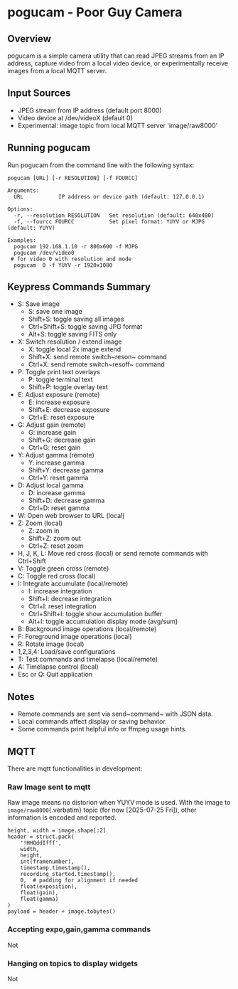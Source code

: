 # pogucam - Poor Guy Camera

## Overview

pogucam is a simple camera utility that can read JPEG streams from an IP
address, capture video from a local video device, or experimentally
receive images from a local MQTT server.

## Input Sources

-   JPEG stream from IP address (default port 8000)
-   Video device at /dev/videoX (default 0)
-   Experimental: image topic from local MQTT server \'image/raw8000\'

## Running pogucam

Run pogucam from the command line with the following syntax:

``` example
pogucam [URL] [-r RESOLUTION] [-f FOURCC]

Arguments:
  URL           IP address or device path (default: 127.0.0.1)

Options:
  -r, --resolution RESOLUTION   Set resolution (default: 640x480)
  -f, --fourcc FOURCC           Set pixel format: YUYV or MJPG (default: YUYV)

Examples:
  pogucam 192.168.1.10 -r 800x600 -f MJPG
  pogucam /dev/video0
 # for video 0 with resolution and mode
  pogucam  0 -f YUYV -r 1920x1080
```

## Keypress Commands Summary

-   S: Save image
    -   S: save one image
    -   Shift+S: toggle saving all images
    -   Ctrl+Shift+S: toggle saving JPG format
    -   Alt+S: toggle saving FITS only
-   X: Switch resolution / extend image
    -   X: toggle local 2x image extend
    -   Shift+X: send remote switch~reson~ command
    -   Ctrl+X: send remote switch~resoff~ command
-   P: Toggle print text overlays
    -   P: toggle terminal text
    -   Shift+P: toggle overlay text
-   E: Adjust exposure (remote)
    -   E: increase exposure
    -   Shift+E: decrease exposure
    -   Ctrl+E: reset exposure
-   G: Adjust gain (remote)
    -   G: increase gain
    -   Shift+G: decrease gain
    -   Ctrl+G: reset gain
-   Y: Adjust gamma (remote)
    -   Y: increase gamma
    -   Shift+Y: decrease gamma
    -   Ctrl+Y: reset gamma
-   D: Adjust local gamma
    -   D: increase gamma
    -   Shift+D: decrease gamma
    -   Ctrl+D: reset gamma
-   W: Open web browser to URL (local)
-   Z: Zoom (local)
    -   Z: zoom in
    -   Shift+Z: zoom out
    -   Ctrl+Z: reset zoom
-   H, J, K, L: Move red cross (local) or send remote commands with
    Ctrl+Shift
-   V: Toggle green cross (remote)
-   C: Toggle red cross (local)
-   I: Integrate accumulate (local/remote)
    -   I: increase integration
    -   Shift+I: decrease integration
    -   Ctrl+I: reset integration
    -   Ctrl+Shift+I: toggle show accumulation buffer
    -   Alt+I: toggle accumulation display mode (avg/sum)
-   B: Background image operations (local/remote)
-   F: Foreground image operations (local)
-   R: Rotate image (local)
-   1,2,3,4: Load/save configurations
-   T: Test commands and timelapse (local/remote)
-   A: Timelapse control (local)
-   Esc or Q: Quit application

## Notes

-   Remote commands are sent via send~command~ with JSON data.
-   Local commands affect display or saving behavior.
-   Some commands print helpful info or ffmpeg usage hints.

## MQTT

There are mqtt functionalities in development:

### Raw Image sent to mqtt

Raw image means no distorion when YUYV mode is used. With the image to
`image/raw8000`{.verbatim} topic (for now \[2025-07-25 Fri\]), other
information is encoded and reported.

``` example
height, width = image.shape[:2]
header = struct.pack(
    '!HHQddIfff',
    width,
    height,
    int(framenumber),
    timestamp.timestamp(),
    recording_started.timestamp(),
    0,  # padding for alignment if needed
    float(exposition),
    float(gain),
    float(gamma)
)
payload = header + image.tobytes()
```

### Accepting expo,gain,gamma commands

Not

### Hanging on topics to display widgets

Not
